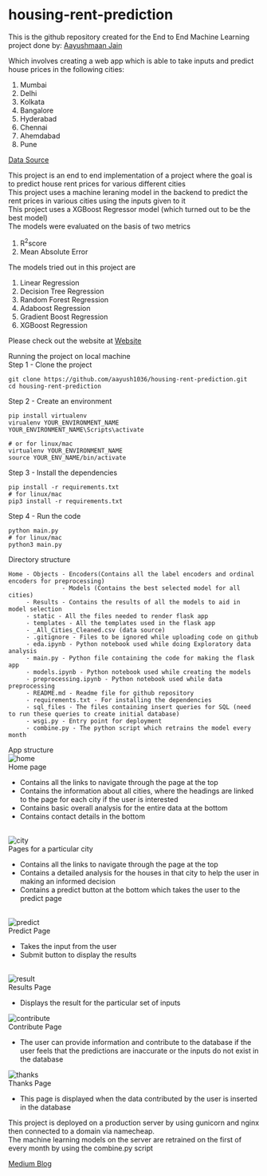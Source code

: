# housing-rent-prediction

This is the github repository created for the End to End Machine Learning project done by: <a href="mailto:aayushmaan1306@gmail.com">Aayushmaan Jain</a>


Which involves creating a web app which is able to take inputs and predict house prices in the following cities:
1. Mumbai
2. Delhi
3. Kolkata
4. Bangalore
5. Hyderabad 
6. Chennai
7. Ahemdabad 
8. Pune

<a href="https://www.kaggle.com/saisaathvik/house-rent-prices-of-metropolitan-cities-in-india">Data Source</a>

This project is an end to end implementation of a project where the goal is to predict house rent prices for various different cities<br>
This project uses a machine leraning model in the backend to predict the rent prices in various cities using the inputs given to it<br>
This project uses a XGBoost Regressor model (which turned out to be the best model)<br>
The models were evaluated on the basis of two metrics<br>
<ol>
<li>R<sup>2</sup>score</li>
<li>Mean Absolute Error</li>
</ol>

The models tried out in this project are<br>
<ol>
<li>Linear Regression</li>
<li>Decision Tree Regression</li>
<li>Random Forest Regression</li>
<li>Adaboost Regression</li>
<li>Gradient Boost Regression</li>
<li>XGBoost Regression</li>
</ol>

Please check out the website at <a href="https://housingrentprediction.com/">Website</a>

Running the project on local machine <br>
Step 1 - Clone the project <br>
```
git clone https://github.com/aayush1036/housing-rent-prediction.git
cd housing-rent-prediction
```
Step 2 - Create an environment <br>
```
pip install virtualenv
virualenv YOUR_ENVIRONMENT_NAME
YOUR_ENVIRONMENT_NAME\Scripts\activate

# or for linux/mac 
virtualenv YOUR_ENVIRONMENT_NAME 
source YOUR_ENV_NAME/bin/activate
```

Step 3 - Install the dependencies <br>
```
pip install -r requirements.txt 
# for linux/mac 
pip3 install -r requirements.txt
```
Step 4 - Run the code <br>
```
python main.py
# for linux/mac
python3 main.py
```

Directory structure
```
Home - Objects - Encoders(Contains all the label encoders and ordinal encoders for preprocessing)
               - Models (Contains the best selected model for all cities)
     - Results - Contains the results of all the models to aid in model selection
     - static - All the files needed to render flask app
     - templates - All the templates used in the flask app
     - _All_Cities_Cleaned.csv (data source)
     - .gitignore - Files to be ignored while uploading code on github
     - eda.ipynb - Python notebook used while doing Exploratory data analysis 
     - main.py - Python file containing the code for making the flask app
     - models.ipynb - Python notebook used while creating the models 
     - preprocessing.ipynb - Python notebook used while data preprocessing
     - README.md - Readme file for github repository 
     - requirements.txt - For installing the dependencies 
     - sql_files - The files containing insert queries for SQL (need to run these queries to create initial database)
     - wsgi.py - Entry point for deployment 
     - combine.py - The python script which retrains the model every month 
```

App structure<br>
<img src="https://i.ibb.co/RYzTHYH/home.png" alt="home" border="0">
<br>
Home page

* Contains all the links to navigate through the page at the top
* Contains the information about all cities, where the headings are linked to the page for each city if the user is interested 
* Contains basic overall analysis for the entire data at the bottom 
* Contains contact details in the bottom 
<br>
<img src="https://i.ibb.co/GdC23yg/city.png" alt="city" border="0">
<br>
Pages for a particular city

* Contains all the links to navigate through the page at the top
* Contains a detailed analysis for the houses in that city to help the user in making an informed decision 
* Contains a predict button at the bottom which takes the user to the predict page 
<br>
<img src="https://i.ibb.co/N3LTgZG/predict.png" alt="predict" border="0">
<br>
Predict Page

* Takes the input from the user
* Submit button to display the results
<br>
<img src="https://i.ibb.co/Qps6Z22/result.png" alt="result" border="0">
<br>
Results Page

* Displays the result for the particular set of inputs

<img src="https://i.ibb.co/VHvfppH/contribute.png" alt="contribute" border="0">
<br>
Contribute Page 

* The user can provide information and contribute to the database if the user feels that the predictions are inaccurate or the inputs do not exist in the database 

<img src="https://i.ibb.co/zXHjXtT/thanks.png" alt="thanks" border="0">
<br>
Thanks Page 

* This page is displayed when the data contributed by the user is inserted in the database

This project is deployed on a production server by using gunicorn and nginx then connected to a domain via namecheap.<br>
The machine learning models on the server are retrained on the first of every month by using the combine.py script<br>

<a href = "https://aayushmaan1306.medium.com/end-to-end-machine-learning-project-a3543c89f6eb">Medium Blog</a>